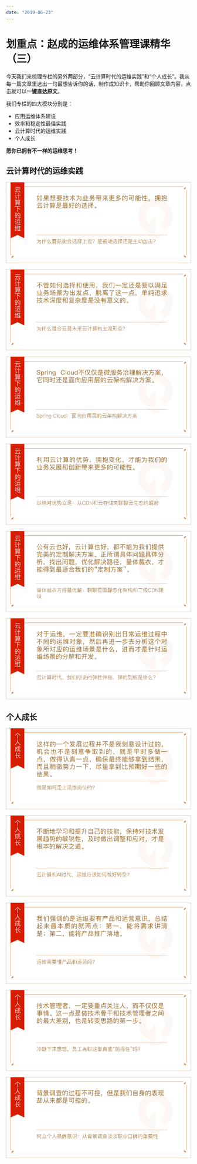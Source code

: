 ```yaml
---
date: "2019-06-23"
---  
```

      
# 划重点：赵成的运维体系管理课精华（三）
今天我们来梳理专栏的另外两部分，“云计算时代的运维实践”和“个人成长”。我从每一篇文章里选出一句最想告诉你的话，制作成知识卡，帮助你回顾文章内容，点击就可以**一键直达原文**。

我们专栏的四大模块分别是：

* 应用运维体系建设
* 效率和稳定性最佳实践
* 云计算时代的运维实践
* 个人成长

**愿你已拥有不一样的运维思考！**

## 云计算时代的运维实践

[![](./httpsstatic001geekbangorgresourceimage1646165bef6d41bac71c3fb2a5acc58b3a46.png)](https://time.geekbang.org/column/article/3633)

[![](./httpsstatic001geekbangorgresourceimage8e758e0c01d706e64f226f99a19d3081d475.png)](https://time.geekbang.org/column/article/3655)

[![](./httpsstatic001geekbangorgresourceimagedadfda9a97a9d1a83cad5e0b0bef317514df.png)](https://time.geekbang.org/column/article/3673)

[![](./httpsstatic001geekbangorgresourceimage8ac78ad9b5a9f9e5100f6a4399677ab292c7.png)](https://time.geekbang.org/column/article/3716)

<!-- [[[read_end]]] -->

[![](./httpsstatic001geekbangorgresourceimagee3a4e3bf55bd3abefd54d0a2728d6ac0b8a4.png)](https://time.geekbang.org/column/article/3842)

[![](./httpsstatic001geekbangorgresourceimage1599157c4b9e4aec0dae6b260beb0649db99.png)](https://time.geekbang.org/column/article/4074)

## 个人成长

[![](./httpsstatic001geekbangorgresourceimaged448d4ed950a2df22868fed118b9a0529b48.png)](https://time.geekbang.org/column/article/1956)

[![](./httpsstatic001geekbangorgresourceimage8c9f8c757abac4461b54986ecccf2d58839f.png)](https://time.geekbang.org/column/article/2397)

[![](./httpsstatic001geekbangorgresourceimage7041700cd09c6537da322bcc24ac36e6bd41.png)](https://time.geekbang.org/column/article/2400)

[![](./httpsstatic001geekbangorgresourceimageef2cefce796a7258bd2dcb0725cb2f1ef22c.png)](https://time.geekbang.org/column/article/2401)

[![](./httpsstatic001geekbangorgresourceimagee793e7a8e36fc64f86ac75f5972571fac193.png)](https://time.geekbang.org/column/article/3775)